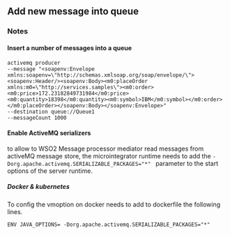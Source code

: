 ## Add new message into queue

### Notes

#### Insert a number of messages into a queue

```
activemq producer 
--message "<soapenv:Envelope xmlns:soapenv=\"http://schemas.xmlsoap.org/soap/envelope/\"><soapenv:Header/><soapenv:Body><m0:placeOrder xmlns:m0=\"http://services.samples\"><m0:order><m0:price>172.23182849731984</m0:price><m0:quantity>18398</m0:quantity><m0:symbol>IBM</m0:symbol></m0:order></m0:placeOrder></soapenv:Body></soapenv:Envelope>" 
--destination queue://Queue1 
--messageCount 1000
```

#### Enable ActiveMQ serializers

to allow to WSO2 Message processor mediator read messages from activeMQ message store, the microintegrator runtime needs to add the ```-Dorg.apache.activemq.SERIALIZABLE_PACKAGES="*" ``` parameter to the start options of the server runtime.


##### Docker & kubernetes

To config the vmoption on docker needs to add to dockerfile the following lines.

```
ENV JAVA_OPTIONS= -Dorg.apache.activemq.SERIALIZABLE_PACKAGES="*"
```


